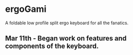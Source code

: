 # ergoGami
A foldable low profile split ergo keyboard for all the fanatics.

## Mar 11th - Began work on features and components of the keyboard.
